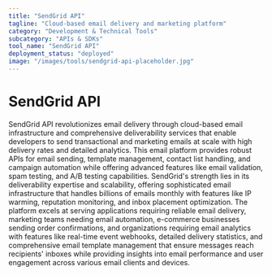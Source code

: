 ```yaml
---
title: "SendGrid API"
tagline: "Cloud-based email delivery and marketing platform"
category: "Development & Technical Tools"
subcategory: "APIs & SDKs"
tool_name: "SendGrid API"
deployment_status: "deployed"
image: "/images/tools/sendgrid-api-placeholder.jpg"
---
```


# SendGrid API

SendGrid API revolutionizes email delivery through cloud-based email infrastructure and comprehensive deliverability services that enable developers to send transactional and marketing emails at scale with high delivery rates and detailed analytics. This email platform provides robust APIs for email sending, template management, contact list handling, and campaign automation while offering advanced features like email validation, spam testing, and A/B testing capabilities. SendGrid's strength lies in its deliverability expertise and scalability, offering sophisticated email infrastructure that handles billions of emails monthly with features like IP warming, reputation monitoring, and inbox placement optimization. The platform excels at serving applications requiring reliable email delivery, marketing teams needing email automation, e-commerce businesses sending order confirmations, and organizations requiring email analytics with features like real-time event webhooks, detailed delivery statistics, and comprehensive email template management that ensure messages reach recipients' inboxes while providing insights into email performance and user engagement across various email clients and devices.